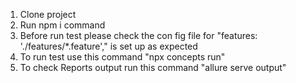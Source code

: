 1) Clone project
2) Run npm i command
3) Before run test please check the con fig file for "features: './features/*.feature'," is set up as expected
4) To run test use this command "npx concepts run"
4) To check Reports output run this command "allure serve output"